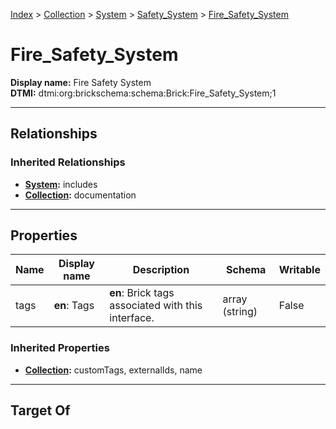 [Index](../../../Index.md) > [Collection](../../Collection.md) > [System](../System.md) > [Safety_System](Safety_System.md) > [Fire_Safety_System](#)
# Fire_Safety_System

**Display name:** Fire Safety System<br />
**DTMI:** dtmi:org:brickschema:schema:Brick:Fire_Safety_System;1

---

## Relationships

### Inherited Relationships
* **[System](../System.md):** includes
* **[Collection](../../Collection.md):** documentation

---

## Properties

|Name|Display name|Description|Schema|Writable|
|-|-|-|-|-|
|tags|**en**: Tags|**en**: Brick tags associated with this interface.|array (string)|False|
### Inherited Properties
* **[Collection](../../Collection.md):** customTags, externalIds, name

---

## Target Of
